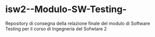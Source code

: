 # isw2--Modulo-SW-Testing-
Repository di consegna della relazione finale del modulo di Software Testing per il corso di Ingegneria del Sofwtare 2
